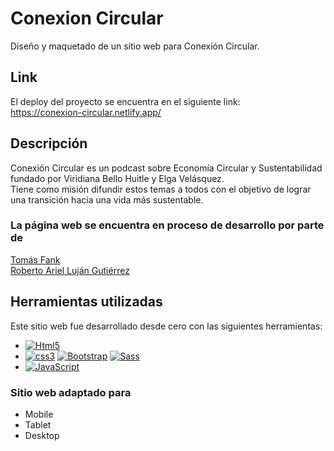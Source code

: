 # Conexion Circular
Diseño y maquetado de un sitio web para Conexión Circular.</br>

## Link
El deploy del proyecto se encuentra en el siguiente link:
</br>
https://conexion-circular.netlify.app/

## Descripción 
Conexión Circular es un podcast sobre Economía Circular y
Sustentabilidad fundado por Viridiana Bello Huitle y Elga Velásquez.
</br>
Tiene como misión difundir estos temas a todos con el objetivo de lograr una transición hacia una vida más sustentable.
</br>

### La página web se encuentra en proceso de desarrollo por parte de 
[Tomás Fank](https://www.linkedin.com/in/tomasfank/)</br>
[Roberto Ariel Luján Gutiérrez](https://github.com/RobertoLujan93) 

## Herramientas utilizadas
Este sitio web fue desarrollado desde cero con las siguientes herramientas:
- [![Html5](https://img.shields.io/badge/HTML5-E34F26?style=for-the-badge&logo=html5&logoColor=white&labelColor=101010)](#)
- [![css3](https://img.shields.io/badge/CSS3-1572B6?style=for-the-badge&logo=css3&logoColor=white&labelColor=101010)](#)  [![Bootstrap](https://img.shields.io/badge/Bootstrap-563D7C?style=for-the-badge&logo=bootstrap&logoColor=white&labelColor=101010)](#)  [![Sass](https://img.shields.io/badge/Sass-bf4080?style=for-the-badge&logo=sass&logoColor=white&labelColor=101010)](#)
- [![JavaScript](https://img.shields.io/badge/JavaScript-F7DF1E?style=for-the-badge&logo=javascript&logoColor=white&labelColor=101010)](#)

### Sitio web adaptado para
- Mobile
- Tablet
- Desktop

